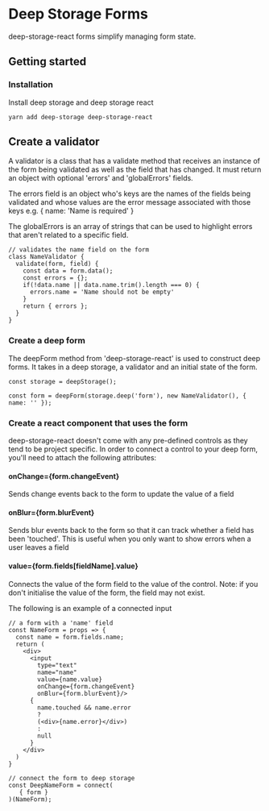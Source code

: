 # Deep Storage Forms

deep-storage-react forms simplify managing form state.

## Getting started

### Installation

Install deep storage and deep storage react

```
yarn add deep-storage deep-storage-react
```

## Create a validator

A validator is a class that has a validate method that receives an instance of the form being validated as well as the field that has changed. It must return an object with optional 'errors' and 'globalErrors' fields.

The errors field is an object who's keys are the names of the fields being validated and whose values are the error message associated with those keys e.g. { name: 'Name is required' }

The globalErrors is an array of strings that can be used to highlight errors that aren't related to a specific field.

```
// validates the name field on the form
class NameValidator {
  validate(form, field) {
    const data = form.data();
    const errors = {};
    if(!data.name || data.name.trim().length === 0) {
      errors.name = 'Name should not be empty'
    }
    return { errors };
  }
}
```

### Create a deep form

The deepForm method from 'deep-storage-react' is used to construct deep forms. It takes in a deep storage, a validator and an initial state of the form.

```
const storage = deepStorage();

const form = deepForm(storage.deep('form'), new NameValidator(), { name: '' });
```

### Create a react component that uses the form

deep-storage-react doesn't come with any pre-defined controls as they tend to be project specific. In order to connect a control to your deep form, you'll need to attach the following attributes:

#### onChange={form.changeEvent}

Sends change events back to the form to update the value of a field

#### onBlur={form.blurEvent}

Sends blur events back to the form so that it can track whether a field has been 'touched'. This is useful when you only want to show errors when a user leaves a field

#### value={form.fields\[fieldName\].value}

Connects the value of the form field to the value of the control. Note: if you don't initialise the value of the form, the field may not exist.

The following is an example of a connected input

```
// a form with a 'name' field
const NameForm = props => {
  const name = form.fields.name;
  return (
    <div>
      <input
        type="text"
        name="name"
        value={name.value}
        onChange={form.changeEvent}
        onBlur={form.blurEvent}/>
      {
        name.touched && name.error
        ?
        (<div>{name.error}</div>)
        :
        null
      }
    </div>
  )
}

// connect the form to deep storage
const DeepNameForm = connect(
   { form }
)(NameForm);
```



